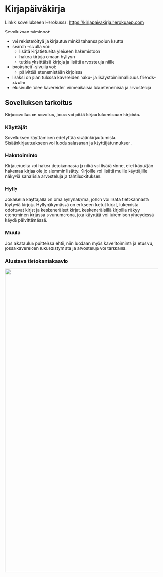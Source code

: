 # Kirjapäiväkirja

Linkki sovellukseen Herokussa: https://kirjapaivakirja.herokuapp.com

Sovelluksen toiminnot:
- voi rekisteröityä ja kirjautua minkä tahansa polun kautta
- search -sivulla voi:
  - lisätä kirjatietueita yleiseen hakemistoon
  - hakea kirjoja omaan hyllyyn
  - tutkia yksittäisiä kirjoja ja lisätä arvosteluja niille
- bookshelf -sivulla voi:
  - päivittää etenemistään kirjoissa
- lisäksi on pian tulossa kavereiden haku- ja lisäystoiminnallisuus friends-sivulle
- etusivulle tulee kavereiden viimeaikaisia lukuetenemisiä ja arvosteluja

## Sovelluksen tarkoitus
Kirjasovellus on sovellus, jossa voi pitää kirjaa lukemistaan kirjoista. 

### Käyttäjät
Sovelluksen käyttäminen edellyttää sisäänkirjautumista. Sisäänkirjautuakseen voi luoda salasanan ja käyttäjätunnuksen. 

### Hakutoiminto
Kirjatietueita voi hakea tietokannasta ja niitä voi lisätä sinne, ellei käyttäjän hakemaa kirjaa ole jo aiemmin lisätty. Kirjoille voi lisätä muille käyttäjille näkyviä sanallisia arvosteluja ja tähtiluokituksen.

### Hylly
Jokaisella käyttäjällä on oma hyllynäkymä, johon voi lisätä tietokannasta löytyviä kirjoja. Hyllynäkymässä on erikseen luetut kirjat, lukemista odottavat kirjat ja keskeneräiset kirjat. keskeneräisillä kirjoilla näkyy eteneminen kirjassa sivunumerona, jota käyttäjä voi lukemisen yhteydessä käydä päivittämässä.

### Muuta
Jos aikataulun puitteissa ehtii, niin luodaan myös kaveritoiminta ja etusivu, jossa kavereiden lukuedistymistä ja arvosteluja voi tarkkailla.

### Alustava tietokantakaavio
<img src="https://github.com/Juboskar/tsoha-projekti/blob/main/alustava_tietokantakaavio.png" width="1000">
